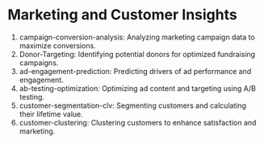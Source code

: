 # Marketing and Customer Insights
1.	campaign-conversion-analysis: Analyzing marketing campaign data to maximize conversions.
2.	Donor-Targeting: Identifying potential donors for optimized fundraising campaigns.
3.	ad-engagement-prediction: Predicting drivers of ad performance and engagement.
4.	ab-testing-optimization: Optimizing ad content and targeting using A/B testing.
5.	customer-segmentation-clv: Segmenting customers and calculating their lifetime value.
6.	customer-clustering: Clustering customers to enhance satisfaction and marketing.
